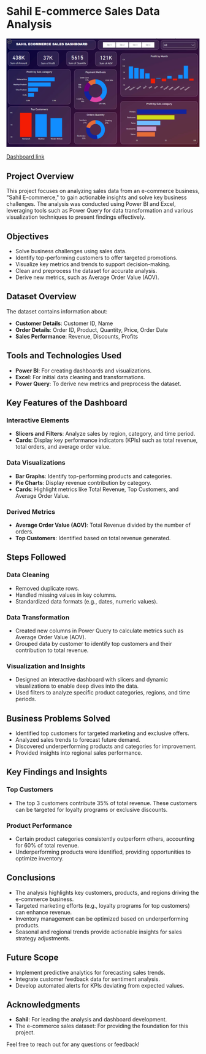 
# Sahil E-commerce Sales Data Analysis

![Image Alt](https://github.com/saahil06/Power-BI-Ecommerece_Sales_Analysis/blob/3a9084de6b5c141cc70474f33be82f469c03ad62/Screenshot%202025-01-22%20151948.png)


[Dashboard link](https://app.powerbi.com/groups/me/reports/12bb6f85-5f6c-4cc5-a2f7-10775403b6b6/dfe362d1eb7a430e6d02?experience=power-bi)


## Project Overview
This project focuses on analyzing sales data from an e-commerce business, "Sahil E-commerce," to gain actionable insights and solve key business challenges. The analysis was conducted using Power BI and Excel, leveraging tools such as Power Query for data transformation and various visualization techniques to present findings effectively.

## Objectives
- Solve business challenges using sales data.
- Identify top-performing customers to offer targeted promotions.
- Visualize key metrics and trends to support decision-making.
- Clean and preprocess the dataset for accurate analysis.
- Derive new metrics, such as Average Order Value (AOV).

## Dataset Overview
The dataset contains information about:
- **Customer Details**: Customer ID, Name
- **Order Details**: Order ID, Product, Quantity, Price, Order Date
- **Sales Performance**: Revenue, Discounts, Profits

## Tools and Technologies Used
- **Power BI**: For creating dashboards and visualizations.
- **Excel**: For initial data cleaning and transformations.
- **Power Query**: To derive new metrics and preprocess the dataset.

## Key Features of the Dashboard
### Interactive Elements
- **Slicers and Filters**: Analyze sales by region, category, and time period.
- **Cards**: Display key performance indicators (KPIs) such as total revenue, total orders, and average order value.

### Data Visualizations
- **Bar Graphs**: Identify top-performing products and categories.
- **Pie Charts**: Display revenue contribution by category.
- **Cards**: Highlight metrics like Total Revenue, Top Customers, and Average Order Value.

### Derived Metrics
- **Average Order Value (AOV)**: Total Revenue divided by the number of orders.
- **Top Customers**: Identified based on total revenue generated.

## Steps Followed
### Data Cleaning
- Removed duplicate rows.
- Handled missing values in key columns.
- Standardized data formats (e.g., dates, numeric values).

### Data Transformation
- Created new columns in Power Query to calculate metrics such as Average Order Value (AOV).
- Grouped data by customer to identify top customers and their contribution to total revenue.

### Visualization and Insights
- Designed an interactive dashboard with slicers and dynamic visualizations to enable deep dives into the data.
- Used filters to analyze specific product categories, regions, and time periods.

## Business Problems Solved
- Identified top customers for targeted marketing and exclusive offers.
- Analyzed sales trends to forecast future demand.
- Discovered underperforming products and categories for improvement.
- Provided insights into regional sales performance.

## Key Findings and Insights
### Top Customers
- The top 3 customers contribute 35% of total revenue. These customers can be targeted for loyalty programs or exclusive discounts.

### Product Performance
- Certain product categories consistently outperform others, accounting for 60% of total revenue.
- Underperforming products were identified, providing opportunities to optimize inventory.


## Conclusions
- The analysis highlights key customers, products, and regions driving the e-commerce business.
- Targeted marketing efforts (e.g., loyalty programs for top customers) can enhance revenue.
- Inventory management can be optimized based on underperforming products.
- Seasonal and regional trends provide actionable insights for sales strategy adjustments.

## Future Scope
- Implement predictive analytics for forecasting sales trends.
- Integrate customer feedback data for sentiment analysis.
- Develop automated alerts for KPIs deviating from expected values.



## Acknowledgments
- **Sahil**: For leading the analysis and dashboard development.
- The e-commerce sales dataset: For providing the foundation for this project.

Feel free to reach out for any questions or feedback!
